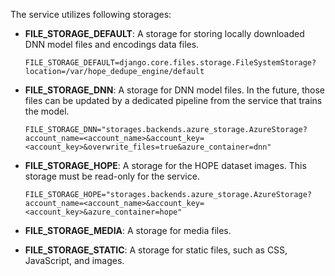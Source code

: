 The service utilizes following storages:
- **FILE_STORAGE_DEFAULT**: A storage for storing locally downloaded DNN model files and encodings data files.

    ```
    FILE_STORAGE_DEFAULT=django.core.files.storage.FileSystemStorage?location=/var/hope_dedupe_engine/default
    ```

- **FILE_STORAGE_DNN**: A storage for DNN model files. In the future, those files can be updated by a dedicated pipeline from the service that trains the model.
    ```
    FILE_STORAGE_DNN="storages.backends.azure_storage.AzureStorage?account_name=<account_name>&account_key=<account_key>&overwrite_files=true&azure_container=dnn"
    ```

- **FILE_STORAGE_HOPE**: A storage for the HOPE dataset images. This storage must be read-only for the service.
    ```
    FILE_STORAGE_HOPE="storages.backends.azure_storage.AzureStorage?account_name=<account_name>&account_key=<account_key>&azure_container=hope"
    ```

- **FILE_STORAGE_MEDIA**: A storage for media files.

- **FILE_STORAGE_STATIC**: A storage for static files, such as CSS, JavaScript, and images.

